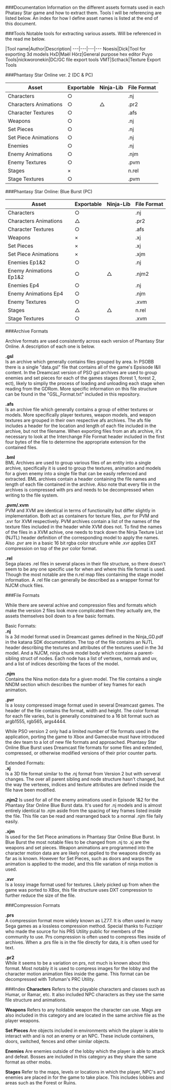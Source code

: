 ###Documentation
Information on the different assets formats used in each Phatasy Star game and how to extract them.  Tools I will be referencing are listed below. An index for how I define asset names is listed at the end of this document.

###Tools
Notable tools for extracting various assets. Will be referenced in the read me below.

|Tool name|Author|Description|
---|---|---|---
Noesis|Dick|Tool for exporting 3d models
HxD|Maël Hörz|General purpose hex editor
Puyo Tools|nickworonekin|DC/GC file export tools
VMT|Scthack|Texture Export Tools

###Phantasy Star Online ver. 2 (DC & PC)

| Asset | Exportable | Ninja-Lib | File Format |
---|---|---|---
Characters|○||.nj
Characters Animations|○|△|.pr2
Character Textures|○||.afs
Weapons|○||.nj
Set Pieces|○||.nj
Set Piece Animations|○||.nj
Enemies|○||.nj
Enemy Animations|○||.njm
Enemy Textures|○||.pvm
Stages|×||n.rel
Stage Textures|○||.pvm

###Phantasy Star Online: Blue Burst (PC)

| Asset | Exportable | Ninja-Lib | File Format |
---|---|---|---
Characters|○||.nj
Characters Animations|△||.pr2
Character Textures|○||.afs
Weapons|×||.xj
Set Pieces|×||.xj
Set Piece Animations|×||.xjm
Enemies Ep1&2|○||.nj
Enemy Animations Ep1&2|○|△|.njm2
Enemies Ep4|○||.nj
Enemy Animations Ep4|○||.njm
Enemy Textures|○||.xvm
Stages|△|△|n.rel
Stage Textures|○||.xvm

###Archive Formats

Archive formats are used consistently across each version of Phantasy Star Online. A description of each one is below.

**.gsl**  
Is an archive which generally contains files grouped by area. In PSOBB there is a single "data.gsl" file that contains all of the game's Epsisode I&II content. In the Dreamcast version of PSO gsl archives are used to group enemies and set pieces for each of the games stages (forest 1, forest 2, ect), likely to simpliy the process of loading and unloading each stage when reading from the GDRom.  More specific information on this file structure can be found in the "GSL_Format.txt" included in this repository.

**.afs**  
Is an archive file which generally contains a group of either textures or models. More specifically player textures, weapon models, and weapon textures are grouped in their own respective afs archives. The afs file includes a header for the location and length of each file included in the archive, but not the filename. When exporting files from an afs archive, it's necessary to look at the Interchange File Format header included in the first four bytes of the file to determine the appropriate extension for the contained files. 

**.bml**  
BML Archives are used to group various files of an entity into a single archive, specifically it is used to group the textures, animation and models for a given enemy into a single file that can be easily refernced and extracted. BML archives contain a header containing the file names and length of each file contained in the archive. Also note that every file in the archives is compressed with prs and needs to be decompressed when writing to the file system.

**.pvm/.xvm**  
PVM and XVM are identical in terms of functionality but differ slightly in implementation. Both act as containers for texture files, .pvr for PVM and .xvr for XVM respectively. PVM archives contain a list of the names of the texture files included in the header while XVM does not. To find the names of the files in a XVM achive, one needs to track down the Ninja Texture List (NJTL) header definition of the corresponding model to apply the names. Also .pvr are in a basic 16 bit rgba color structure while .xvr applies DXT compression on top of the pvr color format.

**.rel**  
 Sega places .rel files in several places in their file structure, so there doesn't seem to be any one specific use for when and where this file format is used. Though the most notable are the n.rel map files containing the stage model information. A .rel file can generally be described as a wrapper format for NJCM chuck files.
 
 
###File Formats

While there are several achive and compression files and formats which make the version 2 files look more complicated then they actually are, the assets themselves boil down to a few basic formats.

Basic Formats:  
**.nj**  
Is a 3d model format used in Dreamcast games defined in the Ninja_GD.pdf in the katana SDK documentation. The top of the file contains an NJTL header describing the textures and attributes of the textures used in the 3d model. And a NJCM, ninja chunk model body which contains a parent-sibling struct of nodes. Each node has a list of vertexes, normals and uv, and a list of indices describing the faces of the model.  

**.njm**  
Contains the Nina motion data for a given model. The file contains a single NNDM section which describes the number of key frames for each animation.

**.pvr**  
Is a lossy compressed image format used in several Dreamcast games. The header of the file contains the format, width and height. The color format for each file varies, but is generally constrained to a 16 bit format such as argb1555, rgb565, args4444.

While PSO version 2 only had a limited number of file formats used in the application, porting the game to Xbox and Gamecube must have introduced the dev team to a lot of new file formats and approached. Phantasy Star Online Blue Burst uses Dreamcast file formats for some files and extended, compressed, or otherwise modified versions of their prior counter parts.

Extended Formats:  
**.xj**   
Is a 3D file format similar to the .nj format from Version 2 but with serveral changes. The over all parent sibling and node structure hasn't changed, but the way the vertexes, indices and texture attributes are defined inside the file have been modified.

**.njm2**
Is used for all of the enemy animations used in Episode 1&2 for the Phantasy Star Online Blue Burst data. It's used for .nj models and is almost entirely identical to .njm aside from the spacing of key frames listed inside the file. This file can be read and rearranged back to a normal .njm file faily easily.

**.xjm**   
Is used for the Set Piece animations in Phantasy Star Online Blue Burst. In Blue Burst the most notable files to be changed from .nj to .xj are the weapons and set pieces. Weapon animations are programmed into the character motion data are are likely not applied to the weapons directly as far as is known. However for Set Pieces, such as doors and warps the animation is applied to the model, and this file variation of ninja motion is used.

**.xvr**  
Is a lossy image format used for textures. Likely picked up from when the game was ported to XBox, this file structure uses DXT compression to further reduce the size of the file. 

###Compression Formats

**.prs**  
A compression format more widely known as LZ77. It is often used in many Sega games as a lossless compression method. Special thanks to Fuzziqer who made the source for his PRS Utility public for members of the community to use. Prs compression is often used to compress files inside of archives. When a .prs file is in the file directly for data, it is often used for text.

**.pr2**  
While it seems to be a variation on prs, not much is known about this format. Most notably it is used to compress images for the lobby and the character motion animation files inside the game. This format can be decompressed with Tofuman's PRC Utility.

###Index
**Characters** Refers to the playable characters and classes such as Humar, or Ramar, etc. It also included NPC characters as they use the same file structure and animations.

**Weapons** Refers to any holdable weapon the character can use. Mags are also included in this category and are located in the same archive file as the player weapons.

**Set Pieces** Are objects included in environments which the player is able to interact with and is not an enemy or an NPC. These include containers, doors, switched, fences and other similar objects.

**Enemies** Are enemies outside of the lobby which the player is able to attack and defeat. Bosses are included in this category as they share the same format as other mobs.

**Stages** Refer to the maps, levels or locations in which the player, NPC's and enemies are placed in for the game to take place. This includes lobbies and areas such as the Forest or Ruins. 
